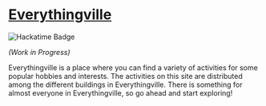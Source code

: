 # [Everythingville](https://everythingville.github.io/)

![Hackatime Badge](https://hackatime-badge.hackclub.com/U07DMCJTB8Q/everythingville)

*(Work in Progress)*

Everythingville is a place where you can find a variety of activities for some popular hobbies and interests. The activities on this site are distributed among the different buildings in Everythingville. There is something for almost everyone in Everythingville, so go ahead and start exploring!

